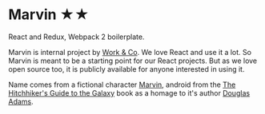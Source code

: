 # Marvin ★★

React and Redux, Webpack 2 boilerplate.

Marvin is internal project by [Work & Co](https://work.co).
We love React and use it a lot. So Marvin is meant to be a starting point for our React projects.
But as we love open source too, it is publicly available for anyone interested in using it.

Name comes from a fictional character [Marvin](https://en.wikipedia.org/wiki/Marvin_(character)), android from the [The Hitchhiker's Guide to the Galaxy](https://en.wikipedia.org/wiki/The_Hitchhiker%27s_Guide_to_the_Galaxy) book as a homage to it's author [Douglas Adams](https://en.wikipedia.org/wiki/Douglas_Adams).
